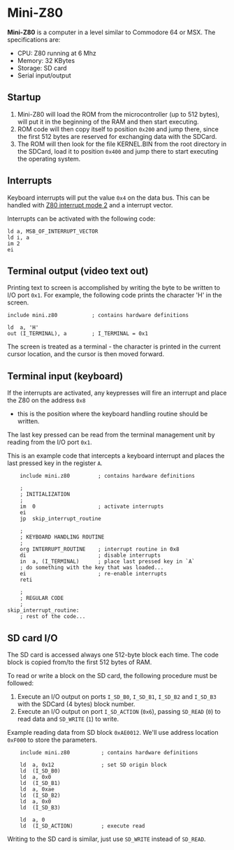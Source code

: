 # Mini-Z80

**Mini-Z80** is a computer in a level similar to Commodore 64 or MSX. The specifications are:

* CPU: Z80 running at 6 Mhz
* Memory: 32 KBytes
* Storage: SD card
* Serial input/output

## Startup

1. Mini-Z80 will load the ROM from the microcontroller (up to 512 bytes), will put it in the beginning of the RAM
and then start executing.
2. ROM code will then copy itself to position `0x200` and jump there, since the first 512 bytes are reserved for exchanging
data with the SDCard.
3. The ROM will then look for the file KERNEL.BIN from the root directory in the SDCard, load it to position `0x400` and
jump there to start executing the operating system.

## Interrupts

Keyboard interrupts will put the value `0x4` on the data bus. This can be handled with 
[Z80 interrupt mode 2](https://z80journal.wordpress.com/2015/04/15/z80-interrupts/) and a interrupt vector.

Interrupts can be activated with the following code:

```Assembly
ld a, MSB_OF_INTERRUPT_VECTOR
ld i, a
im 2
ei
```

## Terminal output (video text out)

Printing text to screen is accomplished by writing the byte to be written to I/O port `0x1`. For example, the following code prints the character 'H' in the screen.

```Assembly
include mini.z80           ; contains hardware definitions

ld  a, 'H'
out (I_TERMINAL), a        ; I_TERMINAL = 0x1
```

The screen is treated as a terminal - the character is printed in the current cursor location, and the cursor is then moved forward.

## Terminal input (keyboard)

If the interrupts are activated, any keypresses will fire an interrupt and place the Z80 on the address `0x8`
 - this is the position where the keyboard handling routine should be written.

The last key pressed can be read from the terminal management unit by reading from the I/O port `0x1`.

This is an example code that intercepts a keyboard interrupt and places the last pressed key in the register `A`.

```Assembly
    include mini.z80         ; contains hardware definitions

    ;
    ; INITIALIZATION
    ;
    im  0                    ; activate interrupts
    ei
    jp  skip_interrupt_routine

    ;
    ; KEYBOARD HANDLING ROUTINE
    ;
    org INTERRUPT_ROUTINE    ; interrupt routine in 0x8
    di                       ; disable interrupts
    in  a, (I_TERMINAL)      ; place last pressed key in `A`
    ; do something with the key that was loaded...
    ei                       ; re-enable interrupts
    reti

    ; 
    ; REGULAR CODE
    ; 
skip_interrupt_routine:
    ; rest of the code...
```

## SD card I/O

The SD card is accessed always one 512-byte block each time. The code block is copied from/to the first 512 bytes of RAM.

To read or write a block on the SD card, the following procedure must be followed:

1. Execute an I/O output on ports `I_SD_B0`, `I_SD_B1`, `I_SD_B2` and `I_SD_B3` with the SDCard (4 bytes) block number.
2. Execute an I/O output on port `I_SD_ACTION` (`0x6`), passing `SD_READ` (`0`) to read data and `SD_WRITE` (`1`) to write.

Example reading data from SD block `0xAE0012`. We'll use address location `0xF000` to store the parameters.
 
```Assembly
    include mini.z80          ; contains hardware definitions

    ld  a, 0x12               ; set SD origin block
    ld  (I_SD_B0)
    ld  a, 0x0
    ld  (I_SD_B1)
    ld  a, 0xae
    ld  (I_SD_B2)
    ld  a, 0x0
    ld  (I_SD_B3)

    ld  a, 0
    ld  (I_SD_ACTION)         ; execute read
```

Writing to the SD card is similar, just use `SD_WRITE` instead of `SD_READ`.
